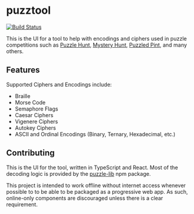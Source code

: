 # puzztool

[![Build Status](https://travis-ci.com/puzztool/puzztool.svg?branch=master)](https://travis-ci.com/puzztool/puzztool)

This is the UI for a tool to help with encodings and ciphers used in puzzle competitions such as [Puzzle Hunt](https://en.wikipedia.org/wiki/Microsoft_Puzzle_Hunt), [Mystery Hunt](http://www.mit.edu/~puzzle/), [Puzzled Pint](http://www.puzzledpint.com/), and many others.

## Features

Supported Ciphers and Encodings include:

* Braille
* Morse Code
* Semaphore Flags
* Caesar Ciphers
* Vigenere Ciphers
* Autokey Ciphers
* ASCII and Ordinal Encodings (Binary, Ternary, Hexadecimal, etc.)

## Contributing

This is the UI for the tool, written in TypeScript and React.  Most of the decoding logic is provided by the [puzzle-lib](https://github.com/kfarnung/puzzle-lib) npm package.

This project is intended to work offline without internet access whenever possible to to be able to be packaged as a progressive web app.  As such, online-only components are discouraged unless there is a clear requirement.
